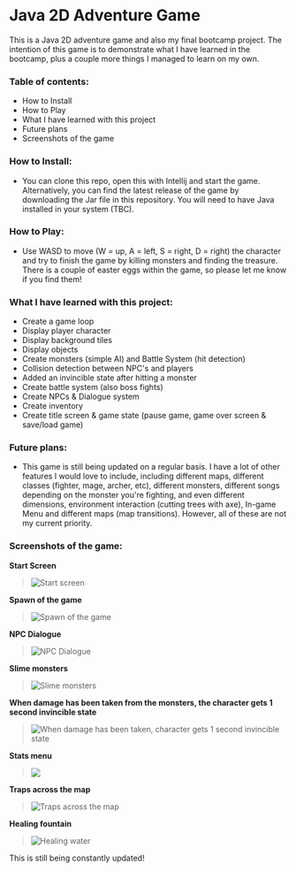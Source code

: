 # Java 2D Adventure Game 


This is a Java 2D adventure game and also my final bootcamp project. The intention of this game is to demonstrate what I have learned 
in the bootcamp, plus a couple more things I managed to learn on my own. 

### Table of contents:
- How to Install
- How to Play
- What I have learned with this project
- Future plans 
- Screenshots of the game
	
### How to Install: 
- You can clone this repo, open this with Intellij and start the game. Alternatively, you can find the latest release of the game by downloading the Jar file in this repository. You will need to have Java installed in 
your system (TBC).
	
### How to Play:
- Use WASD to move (W = up, A = left, S = right, D = right) the character and try to finish the game by killing monsters and finding
the treasure. There is a couple of easter eggs within the game, so please let me know if you find them! 
	
### What I have learned with this project:
- Create a game loop
- Display player character
- Display background tiles
- Display objects
- Create monsters (simple AI) and Battle System (hit detection)
- Collision detection between NPC's and players
- Added an invincible state after hitting a monster
- Create battle system (also boss fights)
- Create NPCs & Dialogue system
- Create inventory
- Create title screen & game state (pause game, game over screen & save/load game)

### Future plans:
- This game is still being updated on a regular basis. I have a lot of other features I would love to include, including different maps,
different classes (fighter, mage, archer, etc), different monsters, different songs depending on the monster you're fighting, and even
different dimensions, environment interaction (cutting trees with axe), In-game Menu and different maps (map transitions). However, all of these are not my current priority. 


### Screenshots of the game:

**Start Screen**

> ![Start screen](https://user-images.githubusercontent.com/56265972/231503077-e176b965-1b09-4554-b836-5698eacd982d.png)

**Spawn of the game**

> ![Spawn of the game](https://user-images.githubusercontent.com/56265972/231303209-db95af38-78da-4da4-929b-0d72d08cfedb.png)

**NPC Dialogue**

> ![NPC Dialogue](https://user-images.githubusercontent.com/56265972/231303259-4b560872-1daa-46ec-be5a-d73ab74befab.png)

**Slime monsters**

> ![Slime monsters](https://user-images.githubusercontent.com/56265972/232582111-5957679d-df29-4db7-a621-8c31650f11b7.png)

**When damage has been taken from the monsters, the character gets 1 second invincible state**

> ![When damage has been taken, character gets 1 second invincible state](https://user-images.githubusercontent.com/56265972/232582266-3d0006f8-a3c1-4737-afce-c5080a838a1b.png)

**Stats menu**

> ![](https://user-images.githubusercontent.com/56265972/232582401-d56250c5-be2b-490b-819f-a15241e468e8.png)



**Traps across the map**

> ![Traps across the map](https://user-images.githubusercontent.com/56265972/231303415-54fe064a-95a1-44bc-a4d3-32f27b4cf27c.png)

**Healing fountain**

> ![Healing water](https://user-images.githubusercontent.com/56265972/231303442-ba864c05-3323-41ba-983b-220399e9146b.png)


This is still being constantly updated! 
